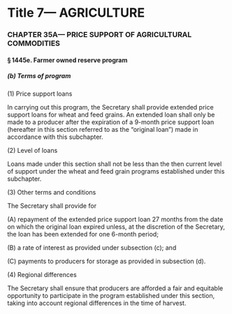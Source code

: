 
# Title 7— AGRICULTURE
### CHAPTER 35A— PRICE SUPPORT OF AGRICULTURAL COMMODITIES
#### § 1445e. Farmer owned reserve program
##### (b) Terms of program

(1) Price support loans

In carrying out this program, the Secretary shall provide extended price support loans for wheat and feed grains. An extended loan shall only be made to a producer after the expiration of a 9-month price support loan (hereafter in this section referred to as the “original loan”) made in accordance with this subchapter.

(2) Level of loans

Loans made under this section shall not be less than the then current level of support under the wheat and feed grain programs established under this subchapter.

(3) Other terms and conditions

The Secretary shall provide for

(A) repayment of the extended price support loan 27 months from the date on which the original loan expired unless, at the discretion of the Secretary, the loan has been extended for one 6-month period;

(B) a rate of interest as provided under subsection (c); and

(C) payments to producers for storage as provided in subsection (d).

(4) Regional differences

The Secretary shall ensure that producers are afforded a fair and equitable opportunity to participate in the program established under this section, taking into account regional differences in the time of harvest.

